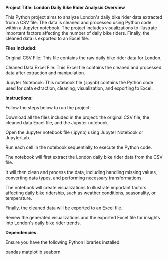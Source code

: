**Project Title: London Daily Bike Rider Analysis
Overview**

This Python project aims to analyze London's daily bike rider data extracted from a CSV file. The data is cleaned and processed using Python code within a Jupyter notebook. The project includes visualizations to illustrate important factors affecting the number of daily bike riders. Finally, the cleaned data is exported to an Excel file.

**Files Included:**

Original CSV File: This file contains the raw daily bike rider data for London.

Cleaned Data Excel File: This Excel file contains the cleaned and processed data after extraction and manipulation.

Jupyter Notebook: This notebook file (.ipynb) contains the Python code used for data extraction, cleaning, visualization, and exporting to Excel.

**Instructions:**

Follow the steps below to run the project:

Download all the files included in the project: the original CSV file, the cleaned data Excel file, and the Jupyter notebook.

Open the Jupyter notebook file (.ipynb) using Jupyter Notebook or JupyterLab.

Run each cell in the notebook sequentially to execute the Python code.

The notebook will first extract the London daily bike rider data from the CSV file.

It will then clean and process the data, including handling missing values, converting data types, and performing necessary transformations.

The notebook will create visualizations to illustrate important factors affecting daily bike ridership, such as weather conditions, seasonality, or temperature.

Finally, the cleaned data will be exported to an Excel file.

Review the generated visualizations and the exported Excel file for insights into London's daily bike rider trends.

**Dependencies.**

Ensure you have the following Python libraries installed:

pandas
matplotlib
seaborn
